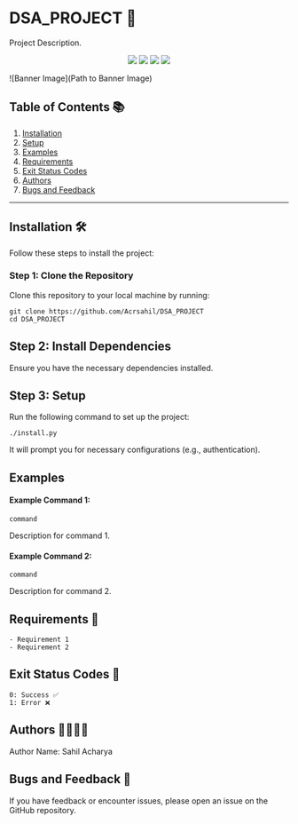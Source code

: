 # DSA_PROJECT 🚀

Project Description.

<p align="center">
  <a href="https://github.com/Acrsahil/DSA_PROJECT/graphs/contributors"><img src="https://img.shields.io/github/contributors/Acrsahil/DSA_PROJECT?style=for-the-badge" /></a>
  <a href="https://github.com/Acrsahil/DSA_PROJECT/stargazers"><img src="https://img.shields.io/github/stars/Acrsahil/DSA_PROJECT?style=for-the-badge" /></a>
  <a href="https://github.com/Acrsahil/DSA_PROJECT/forks"><img src="https://img.shields.io/github/stars/Acrsahil/DSA_PROJECT?style=for-the-badge" /></a>
  <a href="https://github.com/Acrsahil/DSA_PROJECT/blob/main/LICENSE"><img src="https://img.shields.io/github/license/Acrsahil/DSA_PROJECT?style=for-the-badge&color=purple" /></a>
</p>

![Banner Image](Path to Banner Image)

## Table of Contents 📚

1. [Installation](#installation-%EF%B8%8F)
2. [Setup](#setup)
3. [Examples](#examples)
4. [Requirements](#requirements-)
5. [Exit Status Codes](#exit-status-codes-)
6. [Authors](#authors-)
7. [Bugs and Feedback](#bugs-and-feedback-)

---

## Installation 🛠

Follow these steps to install the project:

### Step 1: Clone the Repository

Clone this repository to your local machine by running:

    git clone https://github.com/Acrsahil/DSA_PROJECT
    cd DSA_PROJECT

## Step 2: Install Dependencies

Ensure you have the necessary dependencies installed.

## Step 3: Setup

Run the following command to set up the project:

    ./install.py

It will prompt you for necessary configurations (e.g., authentication).

## Examples

#### Example Command 1:

    command

Description for command 1.

#### Example Command 2:

    command

Description for command 2.

## Requirements 📌

    - Requirement 1
    - Requirement 2

## Exit Status Codes 🚦

    0: Success ✅
    1: Error ❌

## Authors 👨‍💻👩‍💻

Author Name: Sahil Acharya

## Bugs and Feedback 🐞

If you have feedback or encounter issues, please open an issue on the GitHub repository.
